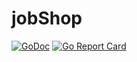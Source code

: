 # jobShop
[![GoDoc](https://godoc.org/github.com/Tiofx/jobShop/test?status.svg)](https://godoc.org/github.com/Tiofx/jobShop/test)
[![Go Report Card](https://goreportcard.com/badge/github.com/Tiofx/jobShop)](https://goreportcard.com/report/github.com/Tiofx/jobShop)
